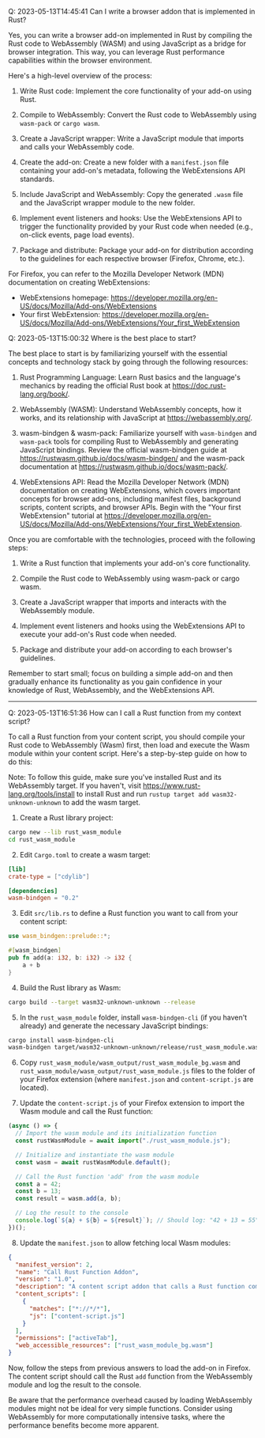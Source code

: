 Q: 2023-05-13T14:45:41
Can I write a browser addon that is implemented in Rust?

Yes, you can write a browser add-on implemented in Rust by compiling the Rust code to WebAssembly (WASM) and using JavaScript as a bridge for browser integration. This way, you can leverage Rust performance capabilities within the browser environment.

Here's a high-level overview of the process:

1. Write Rust code: Implement the core functionality of your add-on using Rust.

2. Compile to WebAssembly: Convert the Rust code to WebAssembly using `wasm-pack` or `cargo wasm`.

3. Create a JavaScript wrapper: Write a JavaScript module that imports and calls your WebAssembly code.

4. Create the add-on: Create a new folder with a `manifest.json` file containing your add-on's metadata, following the WebExtensions API standards.

5. Include JavaScript and WebAssembly: Copy the generated `.wasm` file and the JavaScript wrapper module to the new folder.

6. Implement event listeners and hooks: Use the WebExtensions API to trigger the functionality provided by your Rust code when needed (e.g., on-click events, page load events).

7. Package and distribute: Package your add-on for distribution according to the guidelines for each respective browser (Firefox, Chrome, etc.).

For Firefox, you can refer to the Mozilla Developer Network (MDN) documentation on creating WebExtensions:

- WebExtensions homepage: https://developer.mozilla.org/en-US/docs/Mozilla/Add-ons/WebExtensions
- Your first WebExtension: https://developer.mozilla.org/en-US/docs/Mozilla/Add-ons/WebExtensions/Your_first_WebExtension





Q: 2023-05-13T15:00:32
Where is the best place to start?

The best place to start is by familiarizing yourself with the essential concepts and technology stack by going through the following resources:

1. Rust Programming Language: Learn Rust basics and the language's mechanics by reading the official Rust book at https://doc.rust-lang.org/book/.

2. WebAssembly (WASM): Understand WebAssembly concepts, how it works, and its relationship with JavaScript at https://webassembly.org/.

3. wasm-bindgen & wasm-pack: Familiarize yourself with `wasm-bindgen` and `wasm-pack` tools for compiling Rust to WebAssembly and generating JavaScript bindings. Review the official wasm-bindgen guide at https://rustwasm.github.io/docs/wasm-bindgen/ and the wasm-pack documentation at https://rustwasm.github.io/docs/wasm-pack/.

4. WebExtensions API: Read the Mozilla Developer Network (MDN) documentation on creating WebExtensions, which covers important concepts for browser add-ons, including manifest files, background scripts, content scripts, and browser APIs. Begin with the "Your first WebExtension" tutorial at https://developer.mozilla.org/en-US/docs/Mozilla/Add-ons/WebExtensions/Your_first_WebExtension.

Once you are comfortable with the technologies, proceed with the following steps:

1. Write a Rust function that implements your add-on's core functionality.

2. Compile the Rust code to WebAssembly using wasm-pack or cargo wasm.

3. Create a JavaScript wrapper that imports and interacts with the WebAssembly module.

4. Implement event listeners and hooks using the WebExtensions API to execute your add-on's Rust code when needed.

5. Package and distribute your add-on according to each browser's guidelines.

Remember to start small; focus on building a simple add-on and then gradually enhance its functionality as you gain confidence in your knowledge of Rust, WebAssembly, and the WebExtensions API.

-----------------------

Q: 2023-05-13T16:51:36
How can I call a Rust function from my context script?

To call a Rust function from your content script, you should compile your Rust code to WebAssembly (Wasm) first, then load and execute the Wasm module within your content script. Here's a step-by-step guide on how to do this:

Note: To follow this guide, make sure you've installed Rust and its WebAssembly target. If you haven't, visit https://www.rust-lang.org/tools/install to install Rust and run `rustup target add wasm32-unknown-unknown` to add the wasm target.

1. Create a Rust library project:
```sh
cargo new --lib rust_wasm_module
cd rust_wasm_module
```

2. Edit `Cargo.toml` to create a wasm target:
```toml
[lib]
crate-type = ["cdylib"]

[dependencies]
wasm-bindgen = "0.2"
```

3. Edit `src/lib.rs` to define a Rust function you want to call from your content script:
```rust
use wasm_bindgen::prelude::*;

#[wasm_bindgen]
pub fn add(a: i32, b: i32) -> i32 {
    a + b
}
```

4. Build the Rust library as Wasm:
```sh
cargo build --target wasm32-unknown-unknown --release
```

5. In the `rust_wasm_module` folder, install `wasm-bindgen-cli` (if you haven't already) and generate the necessary JavaScript bindings:

```sh
cargo install wasm-bindgen-cli
wasm-bindgen target/wasm32-unknown-unknown/release/rust_wasm_module.wasm --out-dir wasm_output
```

6. Copy `rust_wasm_module/wasm_output/rust_wasm_module_bg.wasm` and `rust_wasm_module/wasm_output/rust_wasm_module.js` files to the folder of your Firefox extension (where `manifest.json` and `content-script.js` are located).

7. Update the `content-script.js` of your Firefox extension to import the Wasm module and call the Rust function:

```javascript
(async () => {
  // Import the wasm module and its initialization function
  const rustWasmModule = await import("./rust_wasm_module.js");

  // Initialize and instantiate the wasm module
  const wasm = await rustWasmModule.default();

  // Call the Rust function 'add' from the wasm module
  const a = 42;
  const b = 13;
  const result = wasm.add(a, b);

  // Log the result to the console
  console.log(`${a} + ${b} = ${result}`); // Should log: "42 + 13 = 55"
})();
```

8. Update the `manifest.json` to allow fetching local Wasm modules:

```json
{
  "manifest_version": 2,
  "name": "Call Rust Function Addon",
  "version": "1.0",
  "description": "A content script addon that calls a Rust function compiled to WebAssembly",
  "content_scripts": [
    {
      "matches": ["*://*/*"],
      "js": ["content-script.js"]
    }
  ],
  "permissions": ["activeTab"],
  "web_accessible_resources": ["rust_wasm_module_bg.wasm"]
}
```

Now, follow the steps from previous answers to load the add-on in Firefox. The content script should call the Rust `add` function from the WebAssembly module and log the result to the console.

Be aware that the performance overhead caused by loading WebAssembly modules might not be ideal for very simple functions. Consider using WebAssembly for more computationally intensive tasks, where the performance benefits become more apparent.


